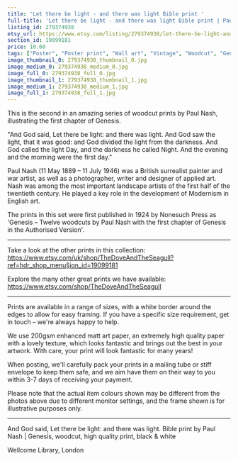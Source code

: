 ```yaml
---
title: 'Let there be light - and there was light Bible print '
full-title: 'Let there be light - and there was light Bible print | Paul Nash | Genesis, woodcut, high quality print, black & white'
listing_id: 279374938
etsy_url: https://www.etsy.com/listing/279374938/let-there-be-light-and-there-was-light?utm_source=site&utm_medium=api&utm_campaign=api
section_id: 19099181
price: 10.60
tags: ["Poster", "Poster print", "Wall art", "Vintage", "Woodcut", "Genesis", "Black and white", "Bible", "Paul Nash", "Engraving", "Creation", "Modern art", "High quality print"]
image_thumbnail_0: 279374938_thumbnail_0.jpg
image_medium_0: 279374938_medium_0.jpg
image_full_0: 279374938_full_0.jpg
image_thumbnail_1: 279374938_thumbnail_1.jpg
image_medium_1: 279374938_medium_1.jpg
image_full_1: 279374938_full_1.jpg
---
```

This is the second in an amazing series of woodcut prints by Paul Nash, illustrating the first chapter of Genesis.

&quot;And God said, Let there be light: and there was light. And God saw the light, that it was good: and God divided the light from the darkness. And God called the light Day, and the darkness he called Night. And the evening and the morning were the first day.&quot;

Paul Nash (11 May 1889 – 11 July 1946) was a British surrealist painter and war artist, as well as a photographer, writer and designer of applied art. Nash was among the most important landscape artists of the first half of the twentieth century. He played a key role in the development of Modernism in English art.

The prints in this set were first published in 1924 by Nonesuch Press as &#39;Genesis – Twelve woodcuts by Paul Nash with the first chapter of Genesis in the Authorised Version&#39;.

---

Take a look at the other prints in this collection: https://www.etsy.com/uk/shop/TheDoveAndTheSeagull?ref=hdr_shop_menu§ion_id=19099181

Explore the many other great prints we have available: https://www.etsy.com/shop/TheDoveAndTheSeagull

---

Prints are available in a range of sizes, with a white border around the edges to allow for easy framing. If you have a specific size requirement, get in touch – we&#39;re always happy to help.

We use 200gsm enhanced matt art paper, an extremely high quality paper with a lovely texture, which looks fantastic and brings out the best in your artwork. With care, your print will look fantastic for many years!

When posting, we&#39;ll carefully pack your prints in a mailing tube or stiff envelope to keep them safe, and we aim have them on their way to you within 3-7 days of receiving your payment.

Please note that the actual item colours shown may be different from the photos above due to different monitor settings, and the frame shown is for illustrative purposes only.

---

And God said, Let there be light: and there was light. Bible print by Paul Nash | Genesis, woodcut, high quality print, black & white

Wellcome Library, London
